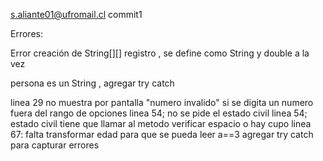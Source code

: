 s.aliante01@ufromail.cl commit1

Errores:

Error creación de String[][] registro , se define como String y double a la vez 

persona es un String , agregar try catch 

linea 29 no muestra  por pantalla "numero invalido" si se digita un numero fuera del rango de opciones
linea 54; no se pide el estado civil 
linea 54; estado civil tiene que llamar al metodo verificar espacio o hay cupo
linea 67: falta transformar edad para que se pueda leer
a==3 agregar try catch para capturar errores 
